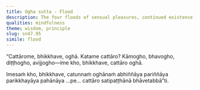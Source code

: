 ```yaml
---
title: Ogha sutta - Flood
description: The four floods of sensual pleasures, continued existence, views, and ignorance are described in brief. The four establishments of mindfulness should be cultivated for directly knowing, full understanding, complete exhaustion, and giving up of these floods.
qualities: mindfulness
theme: wisdom, principle
slug: sn47.95
simile: flood
---
```


“Cattārome, bhikkhave, oghā. Katame cattāro? Kāmogho, bhavogho, diṭṭhogho, avijjogho—ime kho, bhikkhave, cattāro oghā.

Imesaṁ kho, bhikkhave, catunnaṁ oghānaṁ abhiññāya pariññāya parikkhayāya pahānāya …pe… cattāro satipaṭṭhānā bhāvetabbā”ti.